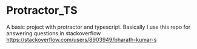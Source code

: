 # Protractor_TS

A basic project with protractor and typescript. Basically I use this repo for answering questions in stackoverflow https://stackoverflow.com/users/8903949/bharath-kumar-s

